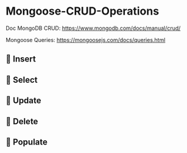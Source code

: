 # Mongoose-CRUD-Operations

Doc MongoDB CRUD: <https://www.mongodb.com/docs/manual/crud/>

Mongoose Queries: <https://mongoosejs.com/docs/queries.html>

## 💛 Insert

## 💛 Select

## 💛 Update

## 💛 Delete

## 💛 Populate

